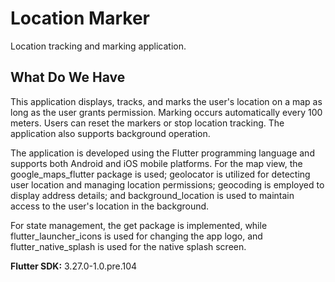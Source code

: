 # Location Marker

Location tracking and marking application.

## What Do We Have

This application displays, tracks, and marks the user's location on a map as long as the user grants permission. Marking occurs automatically every 100 meters. Users can reset the markers or stop location tracking. The application also supports background operation. 

The application is developed using the Flutter programming language and supports both Android and iOS mobile platforms. For the map view, the google_maps_flutter package is used; geolocator is utilized for detecting user location and managing location permissions; geocoding is employed to display address details; and background_location is used to maintain access to the user's location in the background. 

For state management, the get package is implemented, while flutter_launcher_icons is used for changing the app logo, and flutter_native_splash is used for the native splash screen.

**Flutter SDK:** 3.27.0-1.0.pre.104
